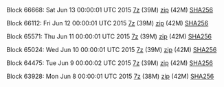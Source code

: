 Block 66668: Sat Jun 13 00:00:01 UTC 2015 [7z](https://transfer.sh/10iUcv/bootstrap.dat.20150613.7z) (39M) [zip](https://transfer.sh/w8ob5/bootstrap.dat.20150613.zip) (42M) [SHA256](https://transfer.sh/1g5skE/sha256.txt)

Block 66112: Fri Jun 12 00:00:01 UTC 2015 [7z](https://transfer.sh/QNvo5/bootstrap.dat.20150612.7z) (39M) [zip](https://transfer.sh/1a3cPl/bootstrap.dat.20150612.zip) (42M) [SHA256](https://transfer.sh/1fBiRf/sha256.txt)

Block 65571: Thu Jun 11 00:00:01 UTC 2015 [7z](https://transfer.sh/L7Syl/bootstrap.dat.20150611.7z) (39M) [zip](https://transfer.sh/FOPSr/bootstrap.dat.20150611.zip) (42M) [SHA256](https://transfer.sh/949XA/sha256.txt)

Block 65024: Wed Jun 10 00:00:01 UTC 2015 [7z](https://transfer.sh/1dxQL3/bootstrap.dat.20150610.7z) (39M) [zip](https://transfer.sh/a6ahS/bootstrap.dat.20150610.zip) (42M) [SHA256](https://transfer.sh/Se7RR/sha256.txt)

Block 64475: Tue Jun  9 00:00:02 UTC 2015 [7z](https://transfer.sh/nujYr/bootstrap.dat.20150609.7z) (39M) [zip](https://transfer.sh/icXjw/bootstrap.dat.20150609.zip) (42M) [SHA256](https://transfer.sh/rUIDY/sha256.txt)

Block 63928: Mon Jun  8 00:00:01 UTC 2015 [7z](https://transfer.sh/D3iF7/bootstrap.dat.20150608.7z) (38M) [zip](https://transfer.sh/vupHH/bootstrap.dat.20150608.zip) (42M) [SHA256](https://transfer.sh/IFHkg/sha256.txt)
